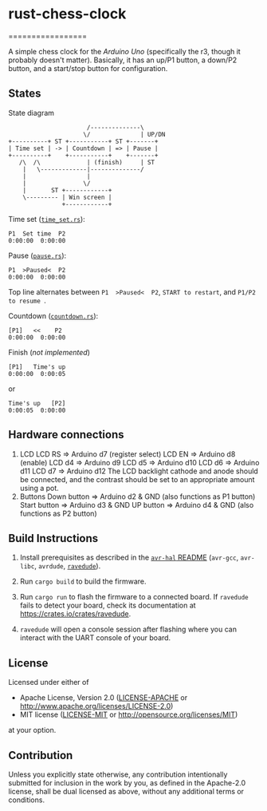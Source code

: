 # rust-chess-clock
=================

A simple chess clock for the _Arduino Uno_ (specifically the r3, though it probably doesn't matter). Basically, it has an up/P1 button, a down/P2 button, and a start/stop button for configuration.

## States

State diagram
```
                      /--------------\
                     \/              | UP/DN
+----------+ ST +-----------+ ST +-------+
| Time set | -> | Countdown | => | Pause |
+----------+    +-----------+    +-------+
   /\  /\             | (finish)     | ST
    |   \-------------|--------------/
    |                 |
    |                \/
    |       ST +------------+
    \--------- | Win screen |
               +------------+
```

Time set ([`time_set.rs`](./src/time_set.rs)):
```
P1  Set time  P2
0:00:00  0:00:00
```

Pause ([`pause.rs`](./src/pause.rs)):
```
P1  >Paused<  P2
0:00:00  0:00:00
```
Top line alternates between `P1  >Paused<  P2`, `START to restart`, and `P1/P2 to resume `.

Countdown ([`countdown.rs`](./src/countdown.rs)):
```
[P1]   <<    P2 
0:00:00  0:00:00
```

Finish (*not implemented*)
```
[P1]   Time's up
0:00:00  0:00:05
```
or
```
Time's up   [P2]
0:00:05  0:00:00
```

## Hardware connections

1. LCD
   LCD RS => Arduino d7 (register select)
   LCD EN => Arduino d8 (enable)
   LCD d4 => Arduino d9
   LCD d5 => Arduino d10
   LCD d6 => Arduino d11
   LCD d7 => Arduino d12
   The LCD backlight cathode and anode should be connected, and the contrast should be set to an appropriate amount using a pot.
2. Buttons
   Down button => Arduino d2 & GND (also functions as P1 button)
   Start button => Arduino d3 & GND
   UP button => Arduino d4 & GND (also functions as P2 button)

## Build Instructions
1. Install prerequisites as described in the [`avr-hal` README] (`avr-gcc`, `avr-libc`, `avrdude`, [`ravedude`]).

2. Run `cargo build` to build the firmware.

3. Run `cargo run` to flash the firmware to a connected board.  If `ravedude`
   fails to detect your board, check its documentation at
   <https://crates.io/crates/ravedude>.

4. `ravedude` will open a console session after flashing where you can interact
   with the UART console of your board.

[`avr-hal` README]: https://github.com/Rahix/avr-hal#readme
[`ravedude`]: https://crates.io/crates/ravedude

## License
Licensed under either of

 - Apache License, Version 2.0
   ([LICENSE-APACHE](LICENSE-APACHE) or <http://www.apache.org/licenses/LICENSE-2.0>)
 - MIT license
   ([LICENSE-MIT](LICENSE-MIT) or <http://opensource.org/licenses/MIT>)

at your option.

## Contribution
Unless you explicitly state otherwise, any contribution intentionally submitted
for inclusion in the work by you, as defined in the Apache-2.0 license, shall
be dual licensed as above, without any additional terms or conditions.

